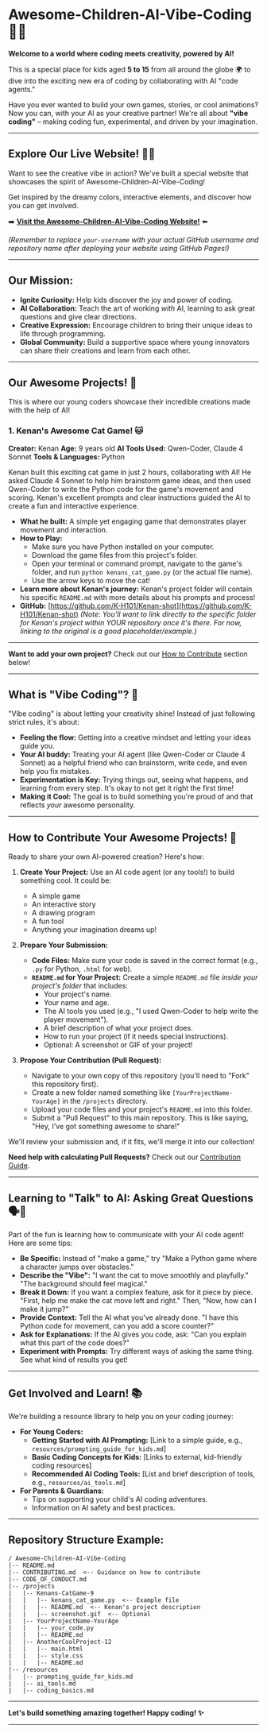 # Awesome-Children-AI-Vibe-Coding 🚀✨

**Welcome to a world where coding meets creativity, powered by AI!**

This is a special place for kids aged **5 to 15** from all around the globe 🌍 to dive into the exciting new era of coding by collaborating with AI "code agents."

Have you ever wanted to build your own games, stories, or cool animations? Now you can, with your AI as your creative partner! We're all about **"vibe coding"** – making coding fun, experimental, and driven by your imagination.

---

## Explore Our Live Website! 🌈✨

Want to see the creative vibe in action? We've built a special website that showcases the spirit of Awesome-Children-AI-Vibe-Coding!

Get inspired by the dreamy colors, interactive elements, and discover how you can get involved.

➡️ **[Visit the Awesome-Children-AI-Vibe-Coding Website!](https://k-h101.github.io/Awesome-Children-AI-Vibe-Coding.github.io/)** ⬅️

*(Remember to replace `your-username` with your actual GitHub username and repository name after deploying your website using GitHub Pages!)*

---

## Our Mission:

*   **Ignite Curiosity:** Help kids discover the joy and power of coding.
*   **AI Collaboration:** Teach the art of working *with* AI, learning to ask great questions and give clear directions.
*   **Creative Expression:** Encourage children to bring their unique ideas to life through programming.
*   **Global Community:** Build a supportive space where young innovators can share their creations and learn from each other.

---

## Our Awesome Projects! 🌟

This is where our young coders showcase their incredible creations made with the help of AI!

### 1. Kenan's Awesome Cat Game! 🐱

**Creator:** Kenan
**Age:** 9 years old
**AI Tools Used:** Qwen-Coder, Claude 4 Sonnet
**Tools & Languages:** Python

Kenan built this exciting cat game in just 2 hours, collaborating with AI! He asked Claude 4 Sonnet to help him brainstorm game ideas, and then used Qwen-Coder to write the Python code for the game's movement and scoring. Kenan's excellent prompts and clear instructions guided the AI to create a fun and interactive experience.

*   **What he built:** A simple yet engaging game that demonstrates player movement and interaction.
*   **How to Play:**
    *   Make sure you have Python installed on your computer.
    *   Download the game files from this project's folder.
    *   Open your terminal or command prompt, navigate to the game's folder, and run `python kenans_cat_game.py` (or the actual file name).
    *   Use the arrow keys to move the cat!
*   **Learn more about Kenan's journey:** Kenan's project folder will contain his specific `README.md` with more details about his prompts and process!
*   **GitHub:** [https://github.com/K-H101/Kenan-shot](https://github.com/K-H101/Kenan-shot) *(Note: You'll want to link directly to the *specific folder* for Kenan's project within YOUR repository once it's there. For now, linking to the original is a good placeholder/example.)*

---

**Want to add your own project?** Check out our [How to Contribute](#how-to-contribute-your-awesome-projects) section below!

---

## What is "Vibe Coding"? 🤔

"Vibe coding" is about letting your creativity shine! Instead of just following strict rules, it's about:

*   **Feeling the flow:** Getting into a creative mindset and letting your ideas guide you.
*   **Your AI buddy:** Treating your AI agent (like Qwen-Coder or Claude 4 Sonnet) as a helpful friend who can brainstorm, write code, and even help you fix mistakes.
*   **Experimentation is Key:** Trying things out, seeing what happens, and learning from every step. It's okay to not get it right the first time!
*   **Making it Cool:** The goal is to build something you're proud of and that reflects *your* awesome personality.

---

## How to Contribute Your Awesome Projects! 🎉

Ready to share your own AI-powered creation? Here's how:

1.  **Create Your Project:** Use an AI code agent (or any tools!) to build something cool. It could be:
    *   A simple game
    *   An interactive story
    *   A drawing program
    *   A fun tool
    *   Anything your imagination dreams up!

2.  **Prepare Your Submission:**
    *   **Code Files:** Make sure your code is saved in the correct format (e.g., `.py` for Python, `.html` for web).
    *   **`README.md` for Your Project:** Create a simple `README.md` file *inside your project's folder* that includes:
        *   Your project's name.
        *   Your name and age.
        *   The AI tools you used (e.g., "I used Qwen-Coder to help write the player movement").
        *   A brief description of what your project does.
        *   How to run your project (if it needs special instructions).
        *   Optional: A screenshot or GIF of your project!

3.  **Propose Your Contribution (Pull Request):**
    *   Navigate to your own copy of this repository (you'll need to "Fork" this repository first).
    *   Create a new folder named something like `[YourProjectName-YourAge]` in the `/projects` directory.
    *   Upload your code files and your project's `README.md` into this folder.
    *   Submit a "Pull Request" to this main repository. This is like saying, "Hey, I've got something awesome to share!"

We'll review your submission and, if it fits, we'll merge it into our collection!

**Need help with calculating Pull Requests?** Check out our [Contribution Guide](#contributing-guide).

---

## Learning to "Talk" to AI: Asking Great Questions 🗣️🤖

Part of the fun is learning how to communicate with your AI code agent! Here are some tips:

*   **Be Specific:** Instead of "make a game," try "Make a Python game where a character jumps over obstacles."
*   **Describe the "Vibe":** "I want the cat to move smoothly and playfully." "The background should feel magical."
*   **Break it Down:** If you want a complex feature, ask for it piece by piece. "First, help me make the cat move left and right." Then, "Now, how can I make it jump?"
*   **Provide Context:** Tell the AI what you've already done. "I have this Python code for movement, can you add a score counter?"
*   **Ask for Explanations:** If the AI gives you code, ask: "Can you explain what this part of the code does?"
*   **Experiment with Prompts:** Try different ways of asking the same thing. See what kind of results you get!

---

## Get Involved and Learn! 📚

We're building a resource library to help you on your coding journey:

*   **For Young Coders:**
    *   **Getting Started with AI Prompting:** [Link to a simple guide, e.g., `resources/prompting_guide_for_kids.md`]
    *   **Basic Coding Concepts for Kids:** [Links to external, kid-friendly coding resources]
    *   **Recommended AI Coding Tools:** [List and brief description of tools, e.g., `resources/ai_tools.md`]
*   **For Parents & Guardians:**
    *   Tips on supporting your child's AI coding adventures.
    *   Information on AI safety and best practices.

---

## Repository Structure Example:

```
/ Awesome-Children-AI-Vibe-Coding
|-- README.md
|-- CONTRIBUTING.md  <-- Guidance on how to contribute
|-- CODE_OF_CONDUCT.md
|-- /projects
|   |-- Kenans-CatGame-9
|   |   |-- kenans_cat_game.py  <-- Example file
|   |   |-- README.md  <-- Kenan's project description
|   |   |-- screenshot.gif  <-- Optional
|   |-- YourProjectName-YourAge
|   |   |-- your_code.py
|   |   |-- README.md
|   |-- AnotherCoolProject-12
|   |   |-- main.html
|   |   |-- style.css
|   |   |-- README.md
|-- /resources
|   |-- prompting_guide_for_kids.md
|   |-- ai_tools.md
|   |-- coding_basics.md
```

---

**Let's build something amazing together! Happy coding! ✨**

---
